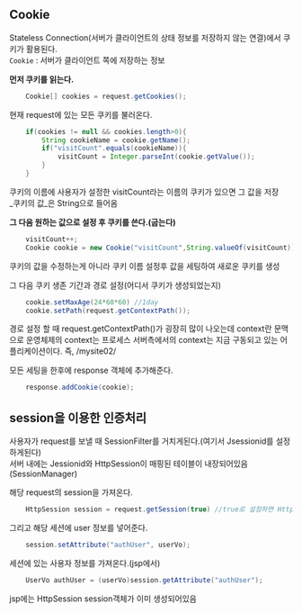 ## Cookie

Stateless Connection(서버가 클라이언트의 상태 정보를 저장하지 않는 연결)에서
쿠키가 활용된다.  
`Cookie` : 서버가 클라이언트 쪽에 저장하는 정보  

**먼저 쿠키를 읽는다.**    

```java
	Cookie[] cookies = request.getCookies();
```
현재 request에 있는 모든 쿠키를 불러온다.

```java
	if(cookies != null && cookies.length>0){
		String cookieName = cookie.getName();
		if("visitCount".equals(cookieName)){
			visitCount = Integer.parseInt(cookie.getValue());
		}
	}
```
쿠키의 이름에 사용자가 설정한 visitCount라는 이름의 쿠키가 있으면
그 값을 저장  
_쿠키의 값_은 String으로 들어옴  

**그 다음 원하는 값으로 설정 후 쿠키를 쓴다.(굽는다)**

```java
	visitCount++;
	Cookie cookie = new Cookie("visitCount",String.valueOf(visitCount));
```
쿠키의 값을 수정하는게 아니라 쿠키 이름 설정후 값을 세팅하여 새로운 쿠키를 생성  

그 다음 쿠키 생존 기간과 경로 설정(어디서 쿠키가 생성되었는지)  

```java
	cookie.setMaxAge(24*60*60) //1day
	cookie.setPath(request.getContextPath());
```
경로 설정 할 때 request.getContextPath()가 굉장히 많이 나오는데 
context란 문맥으로 운영체제의 context는 프로세스 서버측에서의 context는 지금 구동되고 있는 어플리케이션이다. 즉, /mysite02/  

모든 세팅을 한후에 response 객체에 추가해준다.  

```java
	response.addCookie(cookie);
```

## session을 이용한 인증처리

사용자가 request를 보낼 때 SessionFilter를 거치게된다.(여기서 Jsessionid를 설정하게된다)  
서버 내에는 Jessionid와 HttpSession이 매핑된 테이블이 내장되어있음(SessionManager)  

해당 request의 session을 가져온다.  

```java
	HttpSession session = request.getSession(true) //true로 설정하면 HttpsSession객체로 가져옴
```
그리고 해당 세션에 user 정보를 넣어준다.  

```java
	session.setAttribute("authUser", userVo);
```

세션에 있는 사용자 정보를 가져온다.(jsp에서)

```java
	UserVo authUser = (userVo)session.getAttribute("authUser");
```
jsp에는 HttpSession session객체가 이미 생성되어있음


